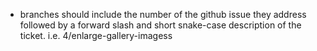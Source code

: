 - branches should include the number of the github issue they address followed by a forward slash and short snake-case description of the ticket. i.e. 4/enlarge-gallery-imagess
